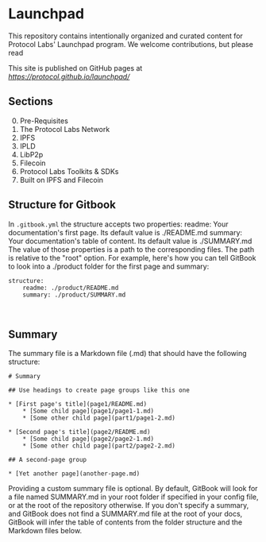 # Launchpad
This repository contains intentionally organized and curated content for Protocol Labs' Launchpad program.
We welcome contributions, but please read

This site is published on GitHub pages at *https://protocol.github.io/launchpad/*

## Sections
0. Pre-Requisites
1. The Protocol Labs Network
2. IPFS
3. IPLD
4. LibP2p
5. Filecoin
6. Protocol Labs Toolkits & SDKs
7. Built on IPFS and Filecoin


## Structure‌ for Gitbook
In `.gitbook.yml` the structure accepts two properties:‌
readme: Your documentation's first page. Its default value is ./README.md
summary: Your documentation's table of content. Its default value is ./SUMMARY.md
The value of those properties is a path to the corresponding files. The path is relative to the "root" option. For example, here's how you can tell GitBook to look into a ./product folder for the first page and summary:

```
structure:  
    readme: ./product/README.md
    summary: ./product/SUMMARY.md
```
​
## Summary‌
The summary file is a Markdown file (.md) that should have the following structure:

```
‌# Summary​

## Use headings to create page groups like this one​

* [First page's title](page1/README.md)    
    * [Some child page](page1/page1-1.md)    
    * [Some other child page](part1/page1-2.md)

* [Second page's title](page2/README.md)    
    * [Some child page](page2/page2-1.md)    
    * [Some other child page](part2/page2-2.md)    

## A second-page group​

* [Yet another page](another-page.md)
```

Providing a custom summary file is optional. By default, GitBook will look for a file named SUMMARY.md in your root folder if specified in your config file, or at the root of the repository otherwise.
If you don't specify a summary, and GitBook does not find a SUMMARY.md file at the root of your docs, GitBook will infer the table of contents from the folder structure and the Markdown files below.‌
